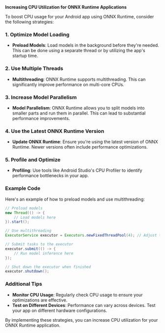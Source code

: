 **Increasing CPU Utilization for ONNX Runtime Applications**

To boost CPU usage for your Android app using ONNX Runtime, consider the following strategies:

### 1. **Optimize Model Loading**

- **Preload Models**: Load models in the background before they're needed. This can be done using a separate thread or by utilizing the app's startup time.

### 2. **Use Multiple Threads**

- **Multithreading**: ONNX Runtime supports multithreading. This can significantly improve performance on multi-core CPUs.

### 3. **Increase Model Parallelism**

- **Model Parallelism**: ONNX Runtime allows you to split models into smaller parts and run them in parallel. This can lead to substantial performance improvements.

### 4. **Use the Latest ONNX Runtime Version**

- **Update ONNX Runtime**: Ensure you're using the latest version of ONNX Runtime. Newer versions often include performance optimizations.

### 5. **Profile and Optimize**

- **Profiling**: Use tools like Android Studio's CPU Profiler to identify performance bottlenecks in your app.

### Example Code

Here's an example of how to preload models and use multithreading:

```java
// Preload models
new Thread(() -> {
    // Load models here
}).start();

// Use multithreading
ExecutorService executor = Executors.newFixedThreadPool(4); // Adjust the thread pool size

// Submit tasks to the executor
executor.submit(() -> {
    // Run model inference here
});

// Shut down the executor when finished
executor.shutdown();
```

### Additional Tips

- **Monitor CPU Usage**: Regularly check CPU usage to ensure your optimizations are effective.
- **Test on Different Devices**: Performance can vary across devices. Test your app on different hardware configurations.

By implementing these strategies, you can increase CPU utilization for your ONNX Runtime application.
